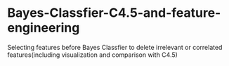 # Bayes-Classfier-C4.5-and-feature-engineering
Selecting features before Bayes Classfier to delete irrelevant or correlated features(including visualization and comparison with C4.5)
